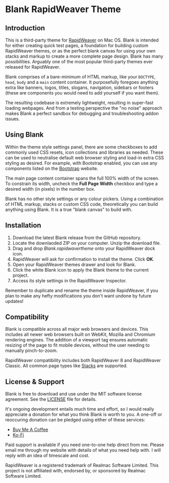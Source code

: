 # Blank RapidWeaver Theme

## Introduction
This is a third-party theme for [RapidWeaver](https://www.realmacsoftware.com/rapidweaver/) on Mac OS. Blank is intended for either creating quick test pages, a foundation for building custom RapidWeaver themes, or as the perfect blank canvas for using your own stacks and markup to create a more complete page design. Blank has many possibilities. Arguably one of the most popular third-party themes ever released for RapidWeaver.

Blank comprises of a bare-minimum of HTML markup, like your `DOCTYPE`, `head`, `body` and a `main` content container. It purposefully foregoes anything extra like banners, logos, titles, slogans, navigation, sidebars or footers (these are components you would need to add yourself if you want them). 

The resulting codebase is extremely lightweight, resulting in super-fast loading webpages. And from a testing perspective the "no noise" approach makes Blank a perfect sandbox for debugging and troubleshooting addon issues.

## Using Blank
Within the theme style settings panel, there are some checkboxes to add commonly used CSS resets, icon collections and libraries as needed. These can be used to neutralise default web browser styling and load-in extra CSS styling as desired. For example, with Bootstrap enabled, you can use any components listed on the [Bootstrap](https://getbootstrap.com/docs/5.3/getting-started/introduction/) website.

The main page content container spans the full 100% width of the screen. To constrain its width, uncheck the **Full Page Width** checkbox and type a desired width (in pixels) in the number box.

Blank has no other style settings or any colour pickers. Using a combination of HTML markup, stacks or custom CSS code, theoretically you can build anything using Blank. It is a true "blank canvas" to build with.

## Installation
1. Download the latest Blank release from the GitHub repository.
2. Locate the downlaoded ZIP on your computer. Unzip the download file.
3. Drag and drop *Blank.rapidwavertheme* onto your RapidWeaver dock icon.
4. RapidWeaver will ask for confirmation to install the theme. Click **OK**.
5. Open your RapidWeaver themes drawer and look for Blank.
6. Click the white Blank icon to apply the Blank theme to the current project.
7. Access its style settings in the RapidWeaver Inspector.

Remember to duplicate and rename the theme inside RapidWeaver, if you plan to make any hefty modifications you don't want undone by future updates!

## Compatibility 
Blank is compatible across all major web browsers and devices. This includes all newer web browsers built on WebKit, Mozilla and Chromium rendering engines. The addition of a viewport tag ensures automatic resizing of the page to fit mobile devices, without the user needing to manually pinch-to-zoom.

RapidWeaver compatibility includes both RapidWeaver 8 and RapidWeaver Classic. All common page types like [Stacks](https://yourhead.com/stacks) are supported.

## License & Support
Blank is free to download and use under the MIT software license agreement. See the [LICENSE](LICENSE) file for details. 

It's ongoing development entails much time and effort, so I would really appreciate a donation for what you think Blank is worth to you. A one-off or reoccuring donation can be pledged using either of these services:

- [Buy Me A Coffee](https://buymeacoffee.com/willwoodgac)
- [Ko-Fi](https://ko-fi.com/E1E7H2Z7R)

Paid support is available if you need one-to-one help direct from me. Please email me through my website with details of what you need help with. I will reply with an idea of timescale and cost.

RapidWeaver is a registered trademark of Realmac Software Limited. This project is not affiliated with, endorsed by, or sponsored by Realmac Software Limited.
